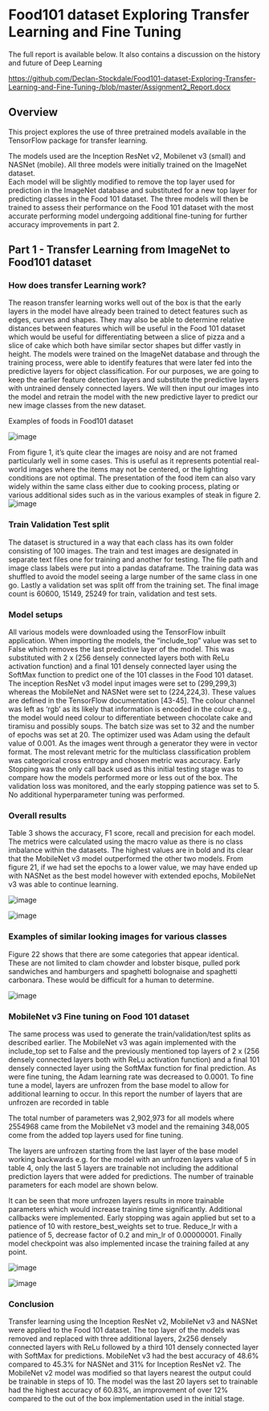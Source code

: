 # Food101 dataset Exploring Transfer Learning and Fine Tuning

The full report is available below. It also contains a discussion on the history and future of Deep Learning

https://github.com/Declan-Stockdale/Food101-dataset-Exploring-Transfer-Learning-and-Fine-Tuning-/blob/master/Assignment2_Report.docx


## Overview

This project explores the use of three pretrained models available in the TensorFlow package for transfer learning. 

The models used are the Inception ResNet v2, Mobilenet v3 (small) and NASNet (mobile). All three models were initially trained on the ImageNet dataset.  
Each model will be slightly modified to remove the top layer used for prediction in the ImageNet database and substituted for a new top layer for predicting classes in the Food 101 dataset. The three models will then be trained to assess their performance on the Food 101 dataset with the most accurate performing model undergoing additional fine-tuning for further accuracy improvements in part 2. 

## Part 1 - Transfer Learning from ImageNet to Food101 dataset

### How does transfer Learning work? 
The reason transfer learning works well out of the box is that the early layers in the model have already been trained to detect features such as edges, curves and shapes. They may also be able to determine relative distances between features which will be useful in the Food 101 dataset which would be useful for differentiating between a slice of pizza and a slice of cake which both have similar sector shapes but differ vastly in height. 
The models were trained on the ImageNet database and through the training process, were able to identify features that were later fed into the predictive layers for object classification. For our purposes, we are going to keep the earlier feature detection layers and substitute the predictive layers with untrained densely connected layers. We will then input our images into the model and retrain the model with the new predictive layer to predict our new image classes from the new dataset.  


Examples of foods in Food101 dataset

![image](https://user-images.githubusercontent.com/53500810/206884900-51bff7a9-afa2-47ad-b4be-1feddf80abb8.png)

From figure 1, it’s quite clear the images are noisy and are not framed particularly well in some cases. This is useful as it represents potential real-world images where the items may not be centered, or the lighting conditions are not optimal. The presentation of the food item can also vary widely within the same class either due to cooking process, plating or various additional sides such as in the various examples of steak in figure 2. 
![image](https://user-images.githubusercontent.com/53500810/206884910-3d8a0b5e-9a53-40a6-8601-f56df205668d.png)


### Train Validation Test split 
The dataset is structured in a way that each class has its own folder consisting of 100 images. The train and test images are designated in separate text files one for training and another for testing. 
The file path and image class labels were put into a pandas dataframe.  The training data was shuffled to avoid the model seeing a large number of the same class in one go. Lastly a validation set was split off from the training set. The final image count is 60600, 15149, 25249 for train, validation and test sets. 

### Model setups 
All various models were downloaded using the TensorFlow inbuilt application. When importing the models, the “include_top” value was set to False which removes the last predictive layer of the model. This was substituted with 2 x (256 densely connected layers both with ReLu activation function) and a final 101 densely connected layer using the SoftMax function to predict one of the 101 classes in the Food 101 dataset. 
The inception ResNet v3 model input images were set to (299,299,3) whereas the MobileNet and NASNet were set to (224,224,3). These values are defined in the TensorFlow documentation [43-45]. The colour channel was left as ‘rgb’ as its likely that information is encoded in the colour e.g., the model would need colour to differentiate between chocolate cake and tiramisu and possibly soups. 
The batch size was set to 32 and the number of epochs was set at 20. The optimizer used was Adam using the default value of 0.001. As the images went through a generator they were in vector format. The most relevant metric for the multiclass classification problem was categorical cross entropy and chosen metric was accuracy. 
Early Stopping was the only call back used as this initial testing stage was to compare how the models performed more or less out of the box. The validation loss was monitored, and the early stopping patience was set to 5. No additional hyperparameter tuning was performed.  

### Overall results 
Table 3 shows the accuracy, F1 score, recall and precision for each model. The metrics were calculated using the macro value as there is no class imbalance within the datasets. The highest values are in bold and its clear that the MobileNet v3 model outperformed the other two models. From figure 21, if we had set the epochs to a lower value, we may have ended up with NASNet as the best model however with extended epochs, MobileNet v3 was able to continue learning. 

![image](https://user-images.githubusercontent.com/53500810/206884961-d8579da0-a7f6-4153-bfaf-e66e91fa26fd.png)


![image](https://user-images.githubusercontent.com/53500810/206884966-8b0d5b20-670c-465e-83fa-b93eb94ceea6.png)


### Examples of similar looking images for various classes 
Figure 22 shows that there are some categories that appear identical. These are not limited to clam chowder and lobster bisque, pulled pork sandwiches and hamburgers and spaghetti bolognaise and spaghetti carbonara. These would be difficult for a human to determine. 

![image](https://user-images.githubusercontent.com/53500810/206884976-b6c52532-babd-4660-b00f-1f6552c48030.png)

### MobileNet v3 Fine tuning on Food 101 dataset 
The same process was used to generate the train/validation/test splits as described earlier. The MobileNet v3 was again implemented with the include_top set to False and the previously mentioned top layers of 2 x (256 densely connected layers both with ReLu activation function) and a final 101 densely connected layer using the SoftMax function for final prediction. As were fine tuning, the Adam learning rate was decreased to 0.0001. 
To fine tune a model, layers are unfrozen from the base model to allow for additional learning to occur. 
In this report the number of layers that are unfrozen are recorded in table  
 
The total number of parameters was 2,902,973 for all models where 2554968 came from the MobileNet v3 model and the remaining 348,005 come from the added top layers used for fine tuning. 
 
The layers are unfrozen starting from the last layer of the base model working backwards e.g. for the  model with an unfrozen layers value of 5 in table 4, only the last 5 layers are trainable not including the  additional prediction layers that were added for predictions. The number of trainable parameters for     each model are shown below.  

It can be seen that more unfrozen layers results in more trainable  parameters which would increase training time significantly. Additional callbacks were implemented. Early stopping was again applied but set to a patience of 10 with restore_best_weights set to true. Reduce_lr with a patience of 5, decrease   factor of 0.2 and min_lr of 0.00000001. Finally model checkpoint was also implemented incase the training failed at any point. 
 
![image](https://user-images.githubusercontent.com/53500810/206885014-aa87a972-94db-4eed-bfe2-49287a52b055.png)

![image](https://user-images.githubusercontent.com/53500810/206885030-55bc6068-d51f-43ab-af9d-6d9f855716c8.png)

### Conclusion 
Transfer learning using the Inception ResNet v2, MobileNet v3 and NASNet were applied to the Food 101 dataset. The top layer of the models was removed and replaced with three additional layers, 2x256 densely connected layers with ReLu followed by a third 101 densely connected layer with SoftMax for predictions. MobileNet v3 had the best accuracy of 48.6% compared to 45.3% for NASNet and 31% for Inception ResNet v2. 
The MobileNet v2 model was modified so that layers nearest the output could be trainable in steps of 
10. The model was the last 20 layers set to trainable had the highest accuracy of 60.83%, an improvement of over 12% compared to the out of the box implementation used in the initial stage. 



